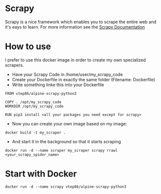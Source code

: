# Scrapy
Scrapy is a nice framework which enables you to scrape the entire web and it's eays to learn. For more information see the [Scrapy Documentation](https://doc.scrapy.org/en/latest/index.html)

# How to use
I prefer to use this docker image in order to create my own specialized scrapers.

* Have your Scrapy Code in /home/user/my_scrapy_code
* Create your Dockerfile in exactly the same folder (Filename: Dockerfile)
* Write something linke this into your Dockerfile

```
FROM vtep86/alpine-scrapy-python3

COPY . /opt/my_scrapy_code
WORKDIR /opt/my_scrapy_code

RUN pip3 install <all your packages you need except for scrapy>
```

* Now you can create your own image based on my image:

```
docker build -t my_scraper .
```

* And start it in the background so that it starts scraping

```
docker run -d --name scraper my_scraper scrapy rrawl <your_scrapy_spider_name>
```


# Start with Docker

```
docker run -d --name scrapy vtep86/alpine-scrapy-python3
```
